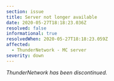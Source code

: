 ```yaml
---
section: issue
title: Server not longer available
date: 2020-05-27T18:18:23.036Z
resolved: false
informational: true
resolvedWhen: 2020-05-27T18:18:23.059Z
affected:
  - ThunderNetwork - MC server
severity: down
---
```

*ThunderNetwork has been discontinued.*